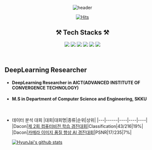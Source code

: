 <div align='center'>
  
  ![header](https://capsule-render.vercel.app/api?type=rect&color=gradient&height=280&section=header&text=HyunJai's%20GitHub&fontSize=50&animation=scaleIn)
	
</div>

<div align=center>
	
  [![Hits](https://hits.seeyoufarm.com/api/count/incr/badge.svg?url=https%3A%2F%2Fgithub.com%2FHyunJai)](https://hits.seeyoufarm.com) 
	
</div>

<div align=center>
	
## ⚒️ Tech Stacks ⚒️ </br>
	
	
<img src="https://img.shields.io/badge/Python-3766AB?style=flat-square&logo=Python&logoColor=white"/></a>
<img src="https://img.shields.io/badge/PyTorch-EE4C2C?style=flat-square&logo=PyTorch&logoColor=white"/></a>
<img src="https://img.shields.io/badge/OpenCV-5C3EE8?style=flat-square&logo=OpenCV&logoColor=white"/></a>
<img src="https://img.shields.io/badge/TensorFlow-FF6F00?style=flat-square&logo=TensorFlow&logoColor=white"/></a>
<img src="https://img.shields.io/badge/Jetson Nano-76B900?style=flat-square&logo=NVIDIA&logoColor=white"/></a>
<img src="https://img.shields.io/badge/Jetson Xavier-76B900?style=flat-square&logo=NVIDIA&logoColor=white"/></a>

</div>

<br>

## DeepLearning Researcher ## 
- #### DeepLearning Researcher in AICT(ADVANCED INSTITUTE OF CONVERGENCE TECHNOLOGY)
- #### M.S in Department of Computer Science and Engineering, SKKU
</br>
</div>

- 데이터 분석 대회
  |대회|대회명|종류|순위|상위|
  |---|------|----|----|----|
  |Dacon|[제 2회 컴퓨터비전 학습 경진대회](https://dacon.io/competitions/official/235697/overview/description)|Classification|43/216|19%|
  |Dacon|[카메라 이미지 품질 향상 AI 경진대회](https://dacon.io/competitions/official/235746/overview/description)|PSNR|17/235|7%|


    [![HyunJai's github stats](https://github-readme-stats.vercel.app/api?username=HyunJai)](https://github.com/HyunJai/github-readme-stats)

